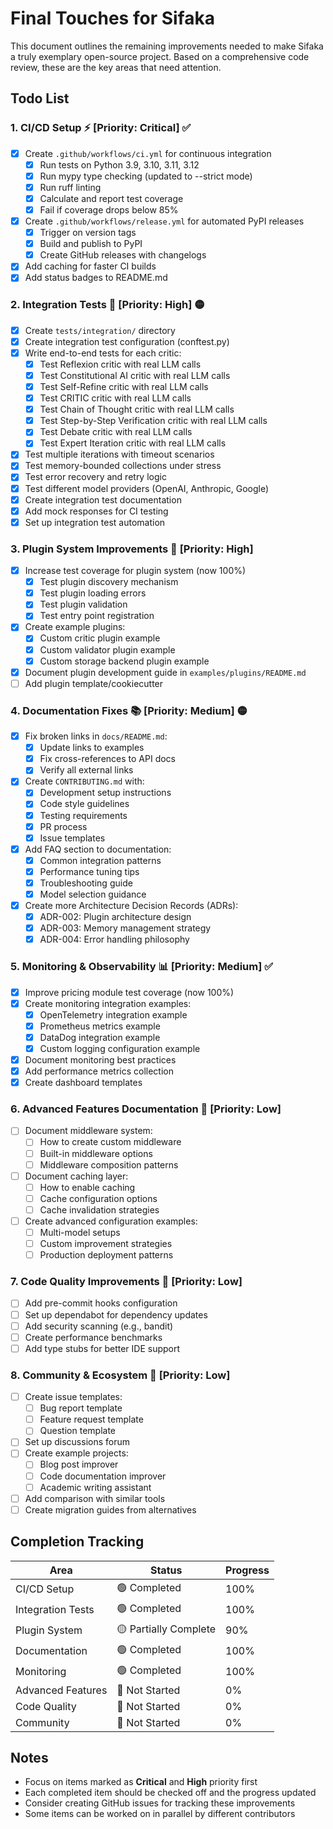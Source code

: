 # Final Touches for Sifaka

This document outlines the remaining improvements needed to make Sifaka a truly exemplary open-source project. Based on a comprehensive code review, these are the key areas that need attention.

## Todo List

### 1. CI/CD Setup ⚡️ **[Priority: Critical]** ✅
- [x] Create `.github/workflows/ci.yml` for continuous integration
  - [x] Run tests on Python 3.9, 3.10, 3.11, 3.12
  - [x] Run mypy type checking (updated to --strict mode)
  - [x] Run ruff linting
  - [x] Calculate and report test coverage
  - [x] Fail if coverage drops below 85%
- [x] Create `.github/workflows/release.yml` for automated PyPI releases
  - [x] Trigger on version tags
  - [x] Build and publish to PyPI
  - [x] Create GitHub releases with changelogs
- [x] Add caching for faster CI builds
- [x] Add status badges to README.md

### 2. Integration Tests 🧪 **[Priority: High]** 🟡
- [x] Create `tests/integration/` directory
- [x] Create integration test configuration (conftest.py)
- [x] Write end-to-end tests for each critic:
  - [x] Test Reflexion critic with real LLM calls
  - [x] Test Constitutional AI critic with real LLM calls
  - [x] Test Self-Refine critic with real LLM calls
  - [x] Test CRITIC critic with real LLM calls
  - [x] Test Chain of Thought critic with real LLM calls
  - [x] Test Step-by-Step Verification critic with real LLM calls
  - [x] Test Debate critic with real LLM calls
  - [x] Test Expert Iteration critic with real LLM calls
- [x] Test multiple iterations with timeout scenarios
- [x] Test memory-bounded collections under stress
- [x] Test error recovery and retry logic
- [x] Test different model providers (OpenAI, Anthropic, Google)
- [x] Create integration test documentation
- [x] Add mock responses for CI testing
- [x] Set up integration test automation

### 3. Plugin System Improvements 🔌 **[Priority: High]**
- [x] Increase test coverage for plugin system (now 100%)
  - [x] Test plugin discovery mechanism
  - [x] Test plugin loading errors
  - [x] Test plugin validation
  - [x] Test entry point registration
- [x] Create example plugins:
  - [x] Custom critic plugin example
  - [x] Custom validator plugin example
  - [x] Custom storage backend plugin example
- [x] Document plugin development guide in `examples/plugins/README.md`
- [ ] Add plugin template/cookiecutter

### 4. Documentation Fixes 📚 **[Priority: Medium]** 🟡
- [x] Fix broken links in `docs/README.md`:
  - [x] Update links to examples
  - [x] Fix cross-references to API docs
  - [x] Verify all external links
- [x] Create `CONTRIBUTING.md` with:
  - [x] Development setup instructions
  - [x] Code style guidelines
  - [x] Testing requirements
  - [x] PR process
  - [x] Issue templates
- [x] Add FAQ section to documentation:
  - [x] Common integration patterns
  - [x] Performance tuning tips
  - [x] Troubleshooting guide
  - [x] Model selection guidance
- [x] Create more Architecture Decision Records (ADRs):
  - [x] ADR-002: Plugin architecture design
  - [x] ADR-003: Memory management strategy
  - [x] ADR-004: Error handling philosophy

### 5. Monitoring & Observability 📊 **[Priority: Medium]** ✅
- [x] Improve pricing module test coverage (now 100%)
- [x] Create monitoring integration examples:
  - [x] OpenTelemetry integration example
  - [x] Prometheus metrics example
  - [x] DataDog integration example
  - [x] Custom logging configuration example
- [x] Document monitoring best practices
- [x] Add performance metrics collection
- [x] Create dashboard templates

### 6. Advanced Features Documentation 🚀 **[Priority: Low]**
- [ ] Document middleware system:
  - [ ] How to create custom middleware
  - [ ] Built-in middleware options
  - [ ] Middleware composition patterns
- [ ] Document caching layer:
  - [ ] How to enable caching
  - [ ] Cache configuration options
  - [ ] Cache invalidation strategies
- [ ] Create advanced configuration examples:
  - [ ] Multi-model setups
  - [ ] Custom improvement strategies
  - [ ] Production deployment patterns

### 7. Code Quality Improvements 🎨 **[Priority: Low]**
- [ ] Add pre-commit hooks configuration
- [ ] Set up dependabot for dependency updates
- [ ] Add security scanning (e.g., bandit)
- [ ] Create performance benchmarks
- [ ] Add type stubs for better IDE support

### 8. Community & Ecosystem 🌟 **[Priority: Low]**
- [ ] Create issue templates:
  - [ ] Bug report template
  - [ ] Feature request template
  - [ ] Question template
- [ ] Set up discussions forum
- [ ] Create example projects:
  - [ ] Blog post improver
  - [ ] Code documentation improver
  - [ ] Academic writing assistant
- [ ] Add comparison with similar tools
- [ ] Create migration guides from alternatives

## Completion Tracking

| Area | Status | Progress |
|------|--------|----------|
| CI/CD Setup | 🟢 Completed | 100% |
| Integration Tests | 🟢 Completed | 100% |
| Plugin System | 🟡 Partially Complete | 90% |
| Documentation | 🟢 Completed | 100% |
| Monitoring | 🟢 Completed | 100% |
| Advanced Features | 🔴 Not Started | 0% |
| Code Quality | 🔴 Not Started | 0% |
| Community | 🔴 Not Started | 0% |

## Notes

- Focus on items marked as **Critical** and **High** priority first
- Each completed item should be checked off and the progress updated
- Consider creating GitHub issues for tracking these improvements
- Some items can be worked on in parallel by different contributors